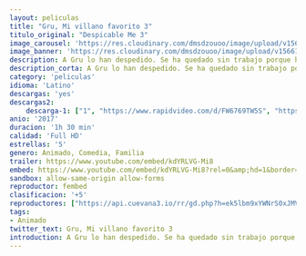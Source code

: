 ```yaml
---
layout: peliculas
title: "Gru, Mi villano favorito 3"
titulo_original: "Despicable Me 3"
image_carousel: 'https://res.cloudinary.com/dmsdzouoo/image/upload/v1566169429/villano3-min_z1v8f6.jpg'
image_banner: 'https://res.cloudinary.com/dmsdzouoo/image/upload/v1566169431/villano3-banner-min_m02ksp.jpg'
description: A Gru lo han despedido. Se ha quedado sin trabajo porque ha dejado escapar al supervillano Balthazar Bratt, estrella infantil de los años 80 que con la llegada de la pubertad lo perdió todo y ha estado creando el caos en todo el planeta. Además, Gru va a conocer a su hermano gemelo Dru y tendrá que decidir si está listo para continuar la tradición familiar de dedicarse al crimen, y unirse a el para llevar a cabo un último golpe. Aunque ha dejado esa vida atrás,volverá a convertirse Gru en un villano
description_corta: A Gru lo han despedido. Se ha quedado sin trabajo porque ha dejado escapar al supervillano Balthazar Bratt, estrella infantil de los años 80 que con la llegada de la pubertad lo perdió todo y ha estado creando el caos en todo el planeta. Además, Gru va a conocer a su hermano gemelo Dru y..
category: 'peliculas'
idioma: 'Latino'
descargas: 'yes'
descargas2:
    descarga-1: ["1", "https://www.rapidvideo.com/d/FW6769TW5S", "https://www.google.com/s2/favicons?domain=www.rapidvideo.com","RapidVideo","https://res.cloudinary.com/imbriitneysam/image/upload/v1541473684/mexico.png", "Latino", "Full HD"]
anio: '2017'
duracion: '1h 30 min'
calidad: 'Full HD'
estrellas: '5'
genero: Animado, Comedia, Familia
trailer: https://www.youtube.com/embed/kdYRLVG-Mi8
embed: https://www.youtube.com/embed/kdYRLVG-Mi8?rel=0&amp;hd=1&border=0&wmode=opaque&enablejsapi=1&modestbranding=1&controls=1&showinfo=1
sandbox: allow-same-origin allow-forms
reproductor: fembed
clasificacion: '+5'
reproductores: ["https://api.cuevana3.io/rr/gd.php?h=ek5lbm9xYWNrS0xJMVp5b21KREk0dFBLbjVkaHhkRGdrOG1jbnBpUnhhS1ZwWjFpbDZPanY2M0tnR1dtMnRPbzF0RnFqS2FyMk5hNTBHV29kcXUxd2F5U3FadVkyUT09"]
tags:
- Animado
twitter_text: Gru, Mi villano favorito 3
introduction: A Gru lo han despedido. Se ha quedado sin trabajo porque ha dejado escapar al supervillano Balthazar Bratt, estrella infantil de los años 80 que con la llegada de la pubertad lo perdió todo y ha estado creando el caos en todo el planeta. Además, Gru va a conocer a su hermano gemelo Dru y..
---
```













